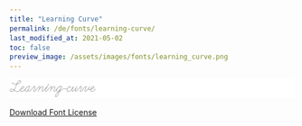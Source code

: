 ```yaml
---
title: "Learning Curve"
permalink: /de/fonts/learning-curve/
last_modified_at: 2021-05-02
toc: false
preview_image: /assets/images/fonts/learning_curve.png
---
```

![Baumans](/assets/images/fonts/learning_curve.png)

[Download Font License](https://github.com/inkstitch/inkstitch/tree/main/fonts/learning_curve/LICENSE)

